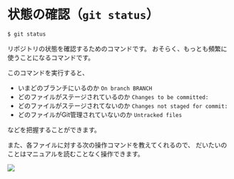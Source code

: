 # 状態の確認（``git status``）

```bash
$ git status
```

リポジトリの状態を確認するためのコマンドです。
おそらく、もっとも頻繁に使うことになるコマンドです。

このコマンドを実行すると、

* いまどのブランチにいるのか ``On branch BRANCH``
* どのファイルがステージされているのか ``Changes to be committed:``
* どのファイルがステージされてないのか ``Changes not staged for commit:``
* どのファイルがGit管理されていないのか ``Untracked files``

などを把握することができます。

また、各ファイルに対する次の操作コマンドを教えてくれるので、
だいたいのことはマニュアルを読むことなく操作できます。


![](fig/git-status.png)
